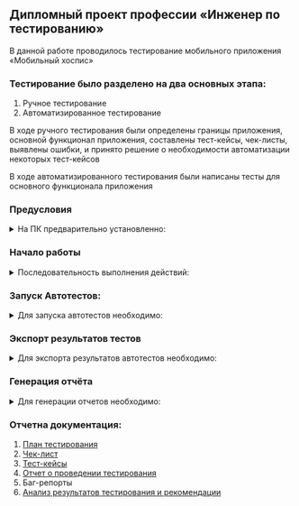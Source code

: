 ## **Дипломный проект профессии «Инженер по тестированию»**

В данной работе проводилось тестирование мобильного приложения «Мобильный
хоспис»

### Тестирование было разделено на два основных этапа:

1. Ручное тестирование
2. Автоматизированное тестирование

В ходе ручного тестирования были определены границы приложения, основной
функционал приложения, составлены тест-кейсы, чек-листы, выявлены ошибки, и
принято решение о необходимости автоматизации некоторых тест-кейсов

В ходе автоматизированного тестирования были написаны тесты для основного
функционала приложения

### Предусловия

<details><summary>На ПК предварительно установленно:</summary>

1. Android Studio
2. JDK 11 локально
3. Переменная JAVA_HOME определена на установленную JAVA 11
4. Android SDK
5. Собран Android эмулятор с API 29
6. Установлен Allure

</details>

### Начало работы

<details><summary>Последовательность выполнения действий:</summary>

1. Склонировать репозиторий с проектом chamina
2. Открыть папку fmh_android_15_03_24 (2) в AndroidStudio.
3. Скомпилировать проект.
4. Запустить Android эмулятор с API 29.
5. Установить приложение "Мобильный хоспис" на мобильное устройство или в
   эмуляторе.
   Данные для авторизации:
   В поле "Логин" ввести: login2
   В поле "Пароль" ввести: password2

</details>

### Запуск Автотестов:

<details><summary>Для запуска автотестов необходимо:</summary>

1. Открыть проект в Android Studio;
2. Запустить эмулятор (API 29) или подключить устройство для тестирования;
3. Выделить папку App, левой клавишей мыши запустить все тесты кнопкой Run 'All Tests';
4. По окончанию прогона всех тестов выгрузить отчет Allure-result;

</details>

### Экспорт результатов тестов

<details><summary>Для экспорта результатов автотестов необходимо:</summary>

1. Открыть вкладку Device Explorer в Android Studio;
2. Перейти в папку files по пути /data/data/ru.iteco.fmhandroid.ui/files/
3. Сохранить папку в корневую директорию проекта щелчком правой кнопкой мыши на папке files

</details>

### Генерация отчёта

<details><summary>Для генерации отчетов необходимо:</summary>

1. Перейти в терминал корневой дирректории проекта
2. Ввести команду:

    - для просмотра отчета во временном веб-сервере: allure serve
    - для генерации HTML-отчёта: allure generate allure-results -o allure-report
    - для открытия сгенерированного HTML-отчёт в браузере: allure open allure-report

    </details>

### Отчетна документация:

1. <a href="Plan.md"> План тестирования </a>
2. [Чек-лист](https://docs.google.com/spreadsheets/d/1d9UrjCjYbvV9-HiARtYBEjRbqkfcdsxH/edit?gid=1925572506#gid=1925572506)
3. [Тест-кейсы](https://docs.google.com/spreadsheets/d/1r4ZZs8SwhNFJTdhG0v3x4JviyeYnAbFY/edit?gid=1191533890#gid=1191533890)
4. <a href="AutoReport.md">Отчет о проведении тестирования</a>
5. Баг-репорты
6. <a href="Rezult.md">Анализ результатов тестирования и рекомендации</a>
